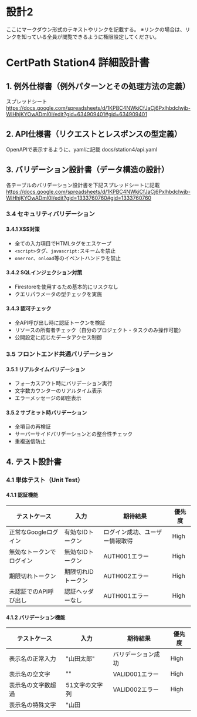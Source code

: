 # 設計2
ここにマークダウン形式のテキストやリンクを記載する。
※リンクの場合は、リンクを知っている全員が閲覧できるように権限設定してください。

# CertPath Station4 詳細設計書

## 1. 例外仕様書（例外パターンとその処理方法の定義）
スプレッドシート
https://docs.google.com/spreadsheets/d/1KPBC4NWkiCfJaCj6PxlhbdcIwjb-WlHhjKYOwADml0I/edit?gid=634909401#gid=634909401

## 2. API仕様書（リクエストとレスポンスの型定義）
OpenAPIで表示するように、yamlに記載
docs/station4/api.yaml

## 3. バリデーション設計書（データ構造の設計）
各テーブルのバリデーション設計書を下記スプレッドシートに記載
https://docs.google.com/spreadsheets/d/1KPBC4NWkiCfJaCj6PxlhbdcIwjb-WlHhjKYOwADml0I/edit?gid=1333760760#gid=1333760760

### 3.4 セキュリティバリデーション

#### 3.4.1 XSS対策
- 全ての入力項目でHTMLタグをエスケープ
- `<script>`タグ、`javascript:`スキームを禁止
- `onerror`、`onload`等のイベントハンドラを禁止

#### 3.4.2 SQLインジェクション対策
- Firestoreを使用するため基本的にリスクなし
- クエリパラメータの型チェックを実施

#### 3.4.3 認可チェック
- 全API呼び出し時に認証トークンを検証
- リソースの所有者チェック（自分のプロジェクト・タスクのみ操作可能）
- 公開設定に応じたデータアクセス制御

### 3.5 フロントエンド共通バリデーション

#### 3.5.1 リアルタイムバリデーション
- フォーカスアウト時にバリデーション実行
- 文字数カウンターのリアルタイム表示
- エラーメッセージの即座表示

#### 3.5.2 サブミット時バリデーション
- 全項目の再検証
- サーバーサイドバリデーションとの整合性チェック
- 重複送信防止

## 4. テスト設計書

### 4.1 単体テスト（Unit Test）

#### 4.1.1 認証機能
| テストケース | 入力 | 期待結果 | 優先度 |
|---|---|---|---|
| 正常なGoogleログイン | 有効なIDトークン | ログイン成功、ユーザー情報取得 | High |
| 無効なトークンでログイン | 無効なIDトークン | AUTH001エラー | High |
| 期限切れトークン | 期限切れIDトークン | AUTH002エラー | High |
| 未認証でのAPI呼び出し | 認証ヘッダーなし | AUTH001エラー | High |

#### 4.1.2 バリデーション機能
| テストケース | 入力 | 期待結果 | 優先度 |
|---|---|---|---|
| 表示名の正常入力 | "山田太郎" | バリデーション成功 | High |
| 表示名の空文字 | "" | VALID001エラー | High |
| 表示名の文字数超過 | 51文字の文字列 | VALID002エラー | High |
| 表示名の特殊文字 | "山田<script>太郎" | VALID003エラー | High |
| 推定時間の正常値 | 5.5 | バリデーション成功 | High |
| 推定時間の範囲外 | 1000 | VALID002エラー | High |
| 推定時間の負の値 | -1 | VALID003エラー | High |

#### 4.1.3 プロジェクト管理機能
| テストケース | 入力 | 期待結果 | 優先度 |
|---|---|---|---|
| プロジェクト作成 | 有効な資格ID | プロジェクト作成成功 | High |
| 存在しない資格でプロジェクト作成 | 無効な資格ID | DATA004エラー | Medium |
| 進捗率計算（タスクなし） | 0個のタスク | 進捗率: 0% | High |
| 進捗率計算（一部完了） | 10個中3個完了 | 進捗率: 30% | High |
| 進捗率計算（全完了） | 5個中5個完了 | 進捗率: 100% | High |

### 4.2 結合テスト（Integration Test）

#### 4.2.1 ユーザーフロー全体テスト
| テストケース | 手順 | 期待結果 | 優先度 |
|---|---|---|---|
| 新規ユーザー登録〜プロジェクト作成 | 1.Googleログイン → 2.プロフィール設定 → 3.資格選択 → 4.プロジェクト作成 | 全て正常完了 | High |
| タスク完了〜進捗更新 | 1.タスク完了 → 2.進捗率更新 → 3.アクティビティ生成 | 進捗率正常更新、アクティビティ生成 | High |
| コミュニティ機能 | 1.タスク完了公開 → 2.他ユーザーがいいね → 3.通知生成 | いいね数増加、通知生成 | Medium |

#### 4.2.2 権限・セキュリティテスト
| テストケース | 手順 | 期待結果 | 優先度 |
|---|---|---|---|
| 他ユーザーのプロジェクトアクセス | 他ユーザーのプロジェクトIDでAPI呼び出し | AUTH003エラー | High |
| 非公開プロジェクトの表示 | isProgressPublic=falseのプロジェクト参照 | データ非表示 | High |
| XSS攻撃テスト | `<script>alert('xss')</script>`をタスク名に入力 | スクリプト実行されずエスケープ表示 | High |

### 4.3 E2Eテスト（End-to-End Test）

#### 4.3.1 ユーザーシナリオテスト
| テストケース | シナリオ | 期待結果 | 優先度 |
|---|---|---|---|
| 資格勉強開始シナリオ | ログイン→資格選択→プロジェクト作成→タスク追加→学習開始 | スムーズな操作でプロジェクト開始 | High |
| 学習継続シナリオ | タスク完了→進捗確認→他ユーザーの励まし→モチベーション向上 | コミュニティ機能による継続支援 | High |
| 資格合格シナリオ | 全タスク完了→進捗100%→合格報告→お祝い表示 | 達成感のある完了体験 | Medium |

#### 4.3.2 パフォーマンステスト
| テストケース | 条件 | 期待結果 | 優先度 |
|---|---|---|---|
| ページロード性能 | 初回アクセス | 3秒以内にページ表示完了 | High |
| 大量データ表示 | 100個のタスクを持つプロジェクト | スムーズなスクロール、遅延なし | Medium |
| 同時アクセス | 100人同時アクセス | レスポンス時間5秒以内 | Low |

#### 4.3.3 レスポンシブデザインテスト
| テストケース | デバイス | 期待結果 | 優先度 |
|---|---|---|---|
| PC表示 | 1920x1080 | デザイン崩れなし、全機能利用可能 | High |
| タブレット表示 | 768x1024 | レスポンシブ対応、タッチ操作対応 | Medium |
| スマートフォン表示 | 375x667 | モバイル最適化表示 | Medium |

### 4.4 性能テスト

#### 4.4.1 ロードテスト
| 項目 | 目標値 | 測定方法 | 優先度 |
|---|---|---|---|
| ページロード時間 | 3秒以内 | Lighthouse計測 | High |
| APIレスポンス時間 | 1秒以内 | 開発者ツール Network タブ | High |
| データベースクエリ時間 | 500ms以内 | Firebase Performance Monitoring | Medium |

#### 4.4.2 ストレステスト
| 項目 | 条件 | 期待結果 | 優先度 |
|---|---|---|---|
| 同時接続数 | 100ユーザー同時アクセス | エラー率5%以下 | Medium |
| データ量 | 1ユーザー1000タスク | 表示性能劣化なし | Low |

## 5. WBS（作業分解）

### 5.1 開発フェーズ全体計画

| フェーズ | 期間 | 工数(時間) | 重要度 | 依存関係 |
|---|---|---|---|---|
| **Phase1: 基盤構築** | 2週間 | 60時間 | Critical | - |
| **Phase2: 認証・ユーザー管理** | 1週間 | 30時間 | Critical | Phase1完了後 |
| **Phase3: プロジェクト・タスク管理** | 3週間 | 90時間 | Critical | Phase2完了後 |
| **Phase4: コミュニティ機能** | 2週間 | 60時間 | High | Phase3完了後 |
| **Phase5: UI/UX改善** | 1.5週間 | 45時間 | High | Phase4完了後 |
| **Phase6: テスト・デバッグ** | 1.5週間 | 45時間 | Critical | Phase5完了後 |
| **合計** | **11週間** | **330時間** | - | - |

### 5.2 Phase1: 基盤構築（2週間、60時間）

| タスクID | タスク名 | 工数 | デッドライン | 成果物 | 優先度 | 詳細 |
|---|---|---|---|---|---|---|
| P1-01 | 開発環境セットアップ | 8時間 | Day 2 | 環境構築ドキュメント | Critical | Next.js、Firebase、TailwindCSS |
| P1-02 | プロジェクト構造設計 | 6時間 | Day 3 | フォルダ構成ドキュメント | Critical | ファイル構成、命名規則 |
| P1-03 | Firebase設定 | 8時間 | Day 5 | Firebase設定完了 | Critical | Authentication、Firestore、Storage |
| P1-04 | 基本レイアウト実装 | 12時間 | Day 8 | 共通コンポーネント | High | Header、Footer、Navigation |
| P1-05 | ルーティング設定 | 6時間 | Day 10 | ページ遷移機能 | High | Next.js App Router設定 |
| P1-06 | エラーハンドリング基盤 | 8時間 | Day 12 | エラー処理ライブラリ | High | エラー境界、トースト通知 |
| P1-07 | 状態管理セットアップ | 8時間 | Day 14 | 状態管理設定 | High | Zustand or Redux Toolkit |
| P1-08 | TypeScript型定義 | 4時間 | Day 14 | 型定義ファイル | Medium | 基本的なインターフェース定義 |

### 5.3 Phase2: 認証・ユーザー管理（1週間、30時間）

| タスクID | タスク名 | 工数 | デッドライン | 成果物 | 優先度 | 詳細 |
|---|---|---|---|---|---|---|
| P2-01 | Firebase Auth設定 | 6時間 | Day 16 | 認証機能基盤 | Critical | Google OAuth設定 |
| P2-02 | ログイン画面実装 | 8時間 | Day 18 | ログイン画面 | Critical | UI実装、認証フロー |
| P2-03 | ユーザープロフィール機能 | 10時間 | Day 20 | プロフィール画面 | Critical | 表示・編集機能 |
| P2-04 | 認証ガード実装 | 4時間 | Day 21 | 認証保護機能 | High | ルート保護、リダイレクト |
| P2-05 | ユーザーデータ初期化 | 2時間 | Day 21 | 初期データ作成 | Medium | 新規ユーザー登録時処理 |

### 5.4 Phase3: プロジェクト・タスク管理（3週間、90時間）

| タスクID | タスク名 | 工数 | デッドライン | 成果物 | 優先度 | 詳細 |
|---|---|---|---|---|---|---|
| P3-01 | 資格マスターデータ作成 | 6時間 | Day 23 | 資格データ | Critical | Firestoreに資格情報登録 |
| P3-02 | 資格選択画面実装 | 12時間 | Day 26 | 資格選択UI | Critical | 一覧表示、フィルター機能 |
| P3-03 | プロジェクト作成機能 | 14時間 | Day 30 | プロジェクト作成 | Critical | テンプレートからプロジェクト生成 |
| P3-04 | タスク管理機能（基本CRUD） | 16時間 | Day 35 | タスク操作機能 | Critical | 作成・読取・更新・削除 |
| P3-05 | プロジェクトダッシュボード | 12時間 | Day 38 | 進捗表示画面 | High | 進捗率、統計情報表示 |
| P3-06 | タスク完了機能 | 8時間 | Day 40 | 完了処理 | High | 完了状態切り替え、進捗更新 |
| P3-07 | タスク並び替え機能 | 8時間 | Day 42 | ドラッグ&ドロップ | Medium | 順序変更機能 |
| P3-08 | バリデーション実装 | 6時間 | Day 42 | 入力検証 | High | フロント・バックエンド検証 |
| P3-09 | プロジェクト設定機能 | 8時間 | Day 42 | 設定画面 | Medium | 目標日設定、プロジェクト名変更 |

### 5.5 Phase4: コミュニティ機能（2週間、60時間）

| タスクID | タスク名 | 工数 | デッドライン | 成果物 | 優先度 | 詳細 |
|---|---|---|---|---|---|---|
| P4-01 | アクティビティデータ設計 | 4時間 | Day 44 | データベース設計 | High | アクティビティフィード設計 |
| P4-02 | 同じ資格挑戦者表示 | 10時間 | Day 47 | ユーザー一覧画面 | High | 進捗表示、フィルター機能 |
| P4-03 | アクティビティフィード実装 | 12時間 | Day 50 | フィード画面 | High | タイムライン表示 |
| P4-04 | いいね機能実装 | 8時間 | Day 52 | いいね機能 | High | いいね送信・取消 |
| P4-05 | タスク完了公開機能 | 8時間 | Day 54 | 公開設定 | High | 完了時の公開オプション |
| P4-06 | フォロー機能実装 | 10時間 | Day 56 | フォロー機能 | Medium | ユーザーフォロー・アンフォロー |
| P4-07 | 通知機能（基本） | 6時間 | Day 56 | 通知表示 | Medium | いいね通知 |
| P4-08 | コミュニティページ統合 | 2時間 | Day 56 | 統合画面 | Low | ナビゲーション統合 |

### 5.6 Phase5: UI/UX改善（1.5週間、45時間）

| タスクID | タスク名 | 工数 | デッドライン | 成果物 | 優先度 | 詳細 |
|---|---|---|---|---|---|---|
| P5-01 | レスポンシブデザイン対応 | 12時間 | Day 60 | モバイル対応 | High | スマホ・タブレット表示 |
| P5-02 | アニメーション実装 | 8時間 | Day 62 | 動的UI | Medium | ページ遷移、ホバーエフェクト |
| P5-03 | ローディング状態改善 | 6時間 | Day 64 | ローディングUI | High | スケルトン、スピナー |
| P5-04 | エラー画面デザイン | 4時間 | Day 65 | エラーページ | Medium | 404、500エラーページ |
| P5-05 | パフォーマンス最適化 | 8時間 | Day 66 | 高速化 | High | 画像最適化、コード分割 |
| P5-06 | アクセシビリティ対応 | 4時間 | Day 67 | a11y対応 | Medium | WAI-ARIA、キーボード操作 |
| P5-07 | デザインシステム統一 | 3時間 | Day 67 | スタイルガイド | Low | 色彩、フォント統一 |

### 5.7 Phase6: テスト・デバッグ（1.5週間、45時間）

| タスクID | タスク名 | 工数 | デッドライン | 成果物 | 優先度 | 詳細 |
|---|---|---|---|---|---|---|
| P6-01 | 単体テスト作成 | 12時間 | Day 70 | テストコード | High | Jest、React Testing Library |
| P6-02 | 結合テスト実施 | 8時間 | Day 72 | テスト結果 | High | API連携テスト |
| P6-03 | E2Eテスト実施 | 10時間 | Day 74 | E2Eテスト | Medium | Playwright使用 |
| P6-04 | セキュリティテスト | 6時間 | Day 75 | セキュリティ報告書 | High | 脆弱性検査 |
| P6-05 | パフォーマンステスト | 4時間 | Day 76 | 性能測定結果 | Medium | Lighthouse、負荷テスト |
| P6-06 | バグ修正・調整 | 5時間 | Day 77 | 修正版 | Critical | 発見された問題の修正 |

### 5.8 リスク管理・予備時間

| リスク項目 | 発生確率 | 影響度 | 対策 | 予備時間 |
|---|---|---|---|---|
| Firebase制限・料金問題 | Medium | High | 代替DB検討、制限監視 | 16時間 |
| 認証機能の複雑化 | Low | Medium | 認証ライブラリ使用 | 8時間 |
| パフォーマンス問題 | High | Medium | 早期テスト、最適化 | 12時間 |
| UI/UXの大幅修正 | Medium | Medium | 早期レビュー、段階的実装 | 10時間 |
| **合計予備時間** | - | - | - | **46時間** |

### 5.9 マイルストーン・デリバリ計画

| マイルストーン | 期限 | 成果物 | 確認項目 |
|---|---|---|---|
| **MVP完成** | Day 42 | 基本機能一式 | ログイン〜プロジェクト作成〜タスク管理 |
| **β版完成** | Day 56 | コミュニティ機能追加 | 全機能動作確認 |
| **製品版完成** | Day 77 | 最終版 | 全テスト完了、本番デプロイ準備 |

### 5.10 開発環境・ツール

| 分類 | ツール・技術 | 用途 | 習得時間 |
|---|---|---|---|
| **フロントエンド** | Next.js 14, React 18, TypeScript | メインフレームワーク | 既習 |
| **スタイリング** | TailwindCSS, Framer Motion | UI/アニメーション | 4時間 |
| **バックエンド** | Firebase (Auth, Firestore, Storage) | BaaS | 8時間 |
| **状態管理** | Zustand | 軽量状態管理 | 2時間 |
| **テスト** | Jest, React Testing Library, Playwright | テスト自動化 | 6時間 |
| **開発支援** | ESLint, Prettier, Husky | コード品質 | 2時間 |
| **デプロイ** | Vercel | ホスティング | 1時間 |

## 6. 補足資料

### 6.1 開発優先度の判断基準

| 優先度 | 基準 | 該当機能例 |
|---|---|---|
| **Critical** | システムの基本動作に必須 | 認証、プロジェクト作成、タスク管理 |
| **High** | ユーザー体験に大きく影響 | 進捗表示、コミュニティ機能 |
| **Medium** | あると良い機能 | ドラッグ&ドロップ、アニメーション |
| **Low** | 将来的な拡張機能 | 高度な統計、詳細設定 |

### 6.2 技術的負債・将来対応項目

| 項目 | 現状 | 将来対応 | 優先度 |
|---|---|---|---|
| 画像最適化 | 基本的な対応 | CDN、WebP対応 | Medium |
| オフライン対応 | 未対応 | Service Worker | Low |
| 多言語対応 | 日本語のみ | i18n導入 | Low |
| 高度な分析 | 基本的な進捗のみ | 学習時間分析、予測 | Low |
| 通知機能 | 画面内通知のみ | Push通知、メール | Medium |

この設計書に基づいて、段階的に開発を進めることで、確実に目標の機能を実現できます。特にPhase1〜3は基盤となる重要な部分なので、しっかりと時間をかけて実装することをお勧めします。